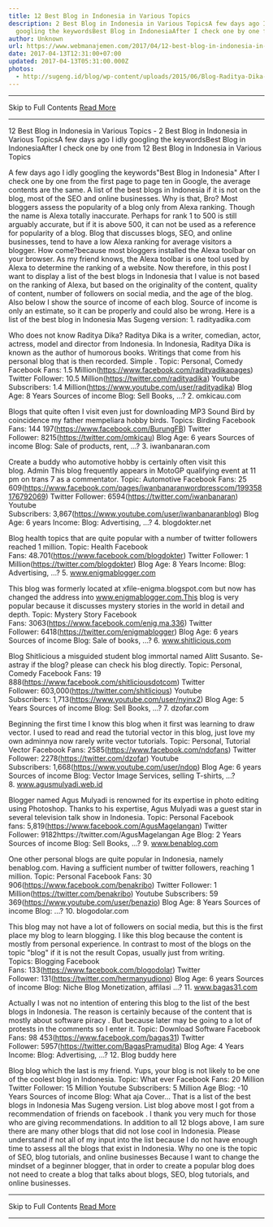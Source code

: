 ```yaml
---
title: 12 Best Blog in Indonesia in Various Topics
description: 2 Best Blog in Indonesia in Various TopicsA few days ago I idly
  googling the keywordsBest Blog in IndonesiaAfter I check one by one from
author: Unknown
url: https://www.webmanajemen.com/2017/04/12-best-blog-in-indonesia-in-various.html
date: 2017-04-13T12:31:00+07:00
updated: 2017-04-13T05:31:00.000Z
photos:
  - http://sugeng.id/blog/wp-content/uploads/2015/06/Blog-Raditya-Dika-800x392.png
---
```


<hr/> Skip to Full Contents <a href="https://www.webmanajemen.com/2017/04/12-best-blog-in-indonesia-in-various.html" rel="follow" class="button" id="read-more">Read More</a> <hr/> 12 Best Blog in Indonesia in Various Topics - 2 Best Blog in Indonesia in Various TopicsA few days ago I idly googling the keywordsBest Blog in IndonesiaAfter I check one by one from 12 Best Blog in Indonesia in Various Topics


A few days ago I idly googling the keywords"Best Blog in Indonesia"
After I check one by one from the first page to page ten in Google, the average contents are the same. A list of the best blogs in Indonesia if it is not on the blog, most of the SEO and online businesses.
Why is that, Bro?
Most bloggers assess the popularity of a blog only from Alexa ranking. Though the name is Alexa totally inaccurate. Perhaps for rank 1 to 500 is still arguably accurate, but if it is above 500, it can not be used as a reference for popularity of a blog.
Blog that discusses blogs, SEO, and online businesses, tend to have a low Alexa ranking for average visitors a blogger. How come?because most bloggers installed the Alexa toolbar on your browser.
As my friend knows, the Alexa toolbar is one tool used by Alexa to determine the ranking of a website.
Now therefore, in this post I want to display a list of the best blogs in Indonesia that I value is not based on the ranking of Alexa, but based on the originality of the content, quality of content, number of followers on social media, and the age of the blog.
Also below I show the source of income of each blog. Source of income is only an estimate, so it can be properly and could also be wrong.
Here is a list of the best blog in Indonesia Mas Sugeng version:
1. radityadika.com

Who does not know Raditya Dika? Raditya Dika is a writer, comedian, actor, actress, model and director from Indonesia. In Indonesia, Raditya Dika is known as the author of humorous books. Writings that come from his personal blog that is then recorded. Simple .
Topic: Personal, Comedy
Facebook Fans: 1.5 Million(https://www.facebook.com/radityadikapages)
Twitter Follower: 10.5 Million(https://twitter.com/radityadika)
Youtube Subscribers: 1.4 Million(https://www.youtube.com/user/radityadika)
Blog Age: 8 Years
Sources of income Blog: Sell Books, ...?
2. omkicau.com

Blogs that quite often I visit even just for downloading MP3 Sound Bird by coincidence my father mempeliara hobby birds.
Topics: Birding
Facebook Fans: 144 197(https://www.facebook.com/BurungFB)
Twitter Follower: 8215(https://twitter.com/omkicau)
Blog Age: 6 years
Sources of income Blog: Sale of products, rent, ...?
3. iwanbanaran.com

Create a buddy who automotive hobby is certainly often visit this blog. Admin This blog frequently appears in MotoGP qualifying event at 11 pm on trans 7 as a commentator.
Topic: Automotive
Facebook Fans: 25 609(https://www.facebook.com/pages/iwanbanaranwordpresscom/199358176792069)
Twitter Follower: 6594(https://twitter.com/iwanbanaran)
Youtube Subscribers: 3,867(https://www.youtube.com/user/iwanbanaranblog)
Blog Age: 6 years
Income: Blog: Advertising, ...?
4. blogdokter.net

Blog health topics that are quite popular with a number of twitter followers reached 1 million.
Topic: Health
Facebook Fans: 48.701(https://www.facebook.com/blogdokter)
Twitter Follower: 1 Million(https://twitter.com/blogdokter)
Blog Age: 8 Years
Income: Blog: Advertising, ...?
5. www.enigmablogger.com

This blog was formerly located at xfile-enigma.blogspot.com but now has changed the address into www.enigmablogger.com.This blog is very popular because it discusses mystery stories in the world in detail and depth.
Topic: Mystery Story
Facebook Fans: 3063(https://www.facebook.com/enig.ma.336)
Twitter Follower: 6418(https://twitter.com/enigmablogger)
Blog Age: 6 years
Sources of income Blog: Sale of books, ...?
6. www.shitlicious.com

Blog Shitlicious a misguided student blog immortal named Alitt Susanto. Se-astray if the blog? please can check his blog directly.
Topic: Personal, Comedy
Facebook Fans: 19 888(https://www.facebook.com/shitliciousdotcom)
Twitter Follower: 603,000(https://twitter.com/shitlicious)
Youtube Subscribers: 1,713(https://www.youtube.com/user/nyinx2)
Blog Age: 5 Years
Sources of income Blog: Sell Books, ...?
7. dzofar.com

Beginning the first time I know this blog when it first was learning to draw vector. I used to read and read the tutorial vector in this blog, just love my own adminnya now rarely write vector tutorials.
Topic: Personal, Tutorial Vector
Facebook Fans: 2585(https://www.facebook.com/ndofans)
Twitter Follower: 2278(https://twitter.com/dzofar)
Youtube Subscribers: 1,668(https://www.youtube.com/user/ndop)
Blog Age: 6 years
Sources of income Blog: Vector Image Services, selling T-shirts, ...?
8. www.agusmulyadi.web.id

Blogger named Agus Mulyadi is renowned for its expertise in photo editing using Photoshop. Thanks to his expertise, Agus Mulyadi was a guest star in several television talk show in Indonesia.
Topic: Personal
Facebook fans: 5,819(https://www.facebook.com/AgusMagelangan)
Twitter Follower: 9182https://twitter.com/AgusMagelangan
Age Blog: 2 Years
Sources of income Blog: Sell Books, ...?
9. www.benablog.com

One other personal blogs are quite popular in Indonesia, namely benablog.com. Having a sufficient number of twitter followers, reaching 1 million.
Topic: Personal
Facebook Fans: 30 906(https://www.facebook.com/benakribo)
Twitter Follower: 1 Million(https://twitter.com/benakribo)
Youtube Subscribers: 59 369(https://www.youtube.com/user/benazio)
Blog Age: 8 Years
Sources of income Blog: ...?
10. blogodolar.com

This blog may not have a lot of followers on social media, but this is the first place my blog to learn blogging. I like this blog because the content is mostly from personal experience. In contrast to most of the blogs on the topic "blog" if it is not the result Copas, usually just from writing.
Topics: Blogging
Facebook Fans: 133(https://www.facebook.com/blogodolar)
Twitter Follower: 131(https://twitter.com/hermanyudiono)
Blog Age: 6 years
Sources of income Blog: Niche Blog Monetization, affilasi ...?
11. www.bagas31.com

Actually I was not no intention of entering this blog to the list of the best blogs in Indonesia. The reason is certainly because of the content that is mostly about software piracy . But because later may be going to a lot of protests in the comments so I enter it.
Topic: Download Software
Facebook Fans: 98 453(https://www.facebook.com/bagas31)
Twitter Follower: 5957(https://twitter.com/BagasPramudita)
Blog Age: 4 Years
Income: Blog: Advertising, ...?
12. Blog buddy here

Blog blog which the last is my friend. Yups, your blog is not likely to be one of the coolest blog in Indonesia.
Topic: What ever
Facebook Fans: 20 Million
Twitter Follower: 15 Million
Youtube Subscribers: 5 Million
Age Blog: -10 Years
Sources of income Blog: What aja
Cover…
That is a list of the best blogs in Indonesia Mas Sugeng version. List blog above most I got from a recommendation of friends on facebook . I thank you very much for those who are giving recommendations.
In addition to all 12 blogs above, I am sure there are many other blogs that did not lose cool in Indonesia. Please understand if not all of my input into the list because I do not have enough time to assess all the blogs that exist in Indonesia.
Why no one is the topic of SEO, blog tutorials, and online businesses
Because I want to change the mindset of a beginner blogger, that in order to create a popular blog does not need to create a blog that talks about blogs, SEO, blog tutorials, and online businesses. <hr/> Skip to Full Contents <a href="https://www.webmanajemen.com/2017/04/12-best-blog-in-indonesia-in-various.html" rel="follow" class="button" id="read-more">Read More</a> <hr/>